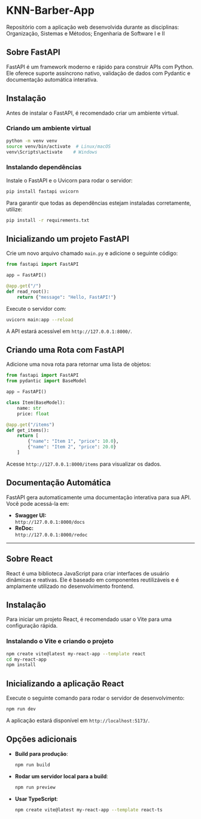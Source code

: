 # KNN-Barber-App
Repositório com a aplicação web desenvolvida durante as disciplinas: Organização, Sistemas e Métodos; Engenharia de Software I e II 

## Sobre FastAPI

FastAPI é um framework moderno e rápido para construir APIs com Python. Ele oferece suporte assíncrono nativo, validação de dados com Pydantic e documentação automática interativa.

## Instalação

Antes de instalar o FastAPI, é recomendado criar um ambiente virtual.

### Criando um ambiente virtual

```sh
python -m venv venv
source venv/bin/activate  # Linux/macOS
venv\Scripts\activate    # Windows
```

### Instalando dependências

Instale o FastAPI e o Uvicorn para rodar o servidor:

```sh
pip install fastapi uvicorn
```

Para garantir que todas as dependências estejam instaladas corretamente, utilize:

```sh
pip install -r requirements.txt
```

## Inicializando um projeto FastAPI

Crie um novo arquivo chamado `main.py` e adicione o seguinte código:

```python
from fastapi import FastAPI

app = FastAPI()

@app.get("/")
def read_root():
    return {"message": "Hello, FastAPI!"}
```

Execute o servidor com:

```sh
uvicorn main:app --reload
```

A API estará acessível em `http://127.0.0.1:8000/`.

## Criando uma Rota com FastAPI

Adicione uma nova rota para retornar uma lista de objetos:

```python
from fastapi import FastAPI
from pydantic import BaseModel

app = FastAPI()

class Item(BaseModel):
    name: str
    price: float

@app.get("/items")
def get_items():
    return [
        {"name": "Item 1", "price": 10.0},
        {"name": "Item 2", "price": 20.0}
    ]
```

Acesse `http://127.0.0.1:8000/items` para visualizar os dados.

## Documentação Automática

FastAPI gera automaticamente uma documentação interativa para sua API. Você pode acessá-la em:

- **Swagger UI:**  
  `http://127.0.0.1:8000/docs`
- **ReDoc:**  
  `http://127.0.0.1:8000/redoc`

---

## Sobre React

React é uma biblioteca JavaScript para criar interfaces de usuário dinâmicas e reativas. Ele é baseado em componentes reutilizáveis e é amplamente utilizado no desenvolvimento frontend.

## Instalação

Para iniciar um projeto React, é recomendado usar o Vite para uma configuração rápida.

### Instalando o Vite e criando o projeto

```sh
npm create vite@latest my-react-app --template react
cd my-react-app
npm install
```

## Inicializando a aplicação React

Execute o seguinte comando para rodar o servidor de desenvolvimento:

```sh
npm run dev
```

A aplicação estará disponível em `http://localhost:5173/`.

## Opções adicionais

- **Build para produção**:
  ```sh
  npm run build
  ```
- **Rodar um servidor local para a build**:
  ```sh
  npm run preview
  ```
- **Usar TypeScript**:
  ```sh
  npm create vite@latest my-react-app --template react-ts
  ```
